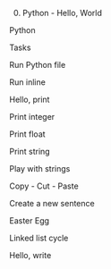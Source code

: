 00. Python - Hello, World

Python



Tasks

Run Python file

Run inline

Hello, print

Print integer

Print float

Print string

Play with strings

Copy - Cut - Paste

Create a new sentence

Easter Egg

Linked list cycle

Hello, write

